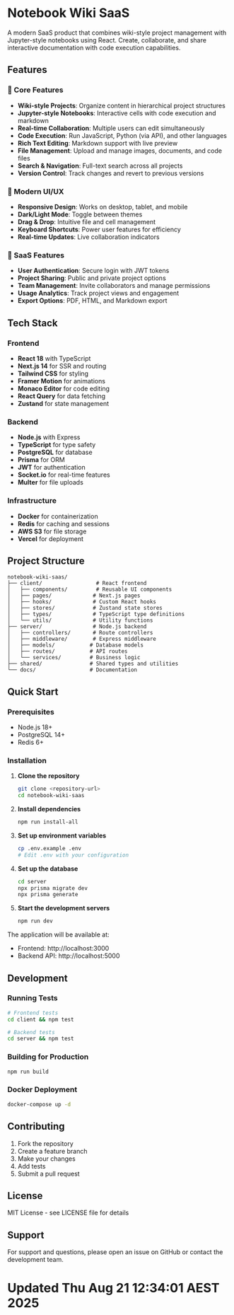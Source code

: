 # Notebook Wiki SaaS

A modern SaaS product that combines wiki-style project management with Jupyter-style notebooks using React. Create, collaborate, and share interactive documentation with code execution capabilities.

## Features

### 🚀 Core Features
- **Wiki-style Projects**: Organize content in hierarchical project structures
- **Jupyter-style Notebooks**: Interactive cells with code execution and markdown
- **Real-time Collaboration**: Multiple users can edit simultaneously
- **Code Execution**: Run JavaScript, Python (via API), and other languages
- **Rich Text Editing**: Markdown support with live preview
- **File Management**: Upload and manage images, documents, and code files
- **Search & Navigation**: Full-text search across all projects
- **Version Control**: Track changes and revert to previous versions

### 🎨 Modern UI/UX
- **Responsive Design**: Works on desktop, tablet, and mobile
- **Dark/Light Mode**: Toggle between themes
- **Drag & Drop**: Intuitive file and cell management
- **Keyboard Shortcuts**: Power user features for efficiency
- **Real-time Updates**: Live collaboration indicators

### 🔐 SaaS Features
- **User Authentication**: Secure login with JWT tokens
- **Project Sharing**: Public and private project options
- **Team Management**: Invite collaborators and manage permissions
- **Usage Analytics**: Track project views and engagement
- **Export Options**: PDF, HTML, and Markdown export

## Tech Stack

### Frontend
- **React 18** with TypeScript
- **Next.js 14** for SSR and routing
- **Tailwind CSS** for styling
- **Framer Motion** for animations
- **Monaco Editor** for code editing
- **React Query** for data fetching
- **Zustand** for state management

### Backend
- **Node.js** with Express
- **TypeScript** for type safety
- **PostgreSQL** for database
- **Prisma** for ORM
- **JWT** for authentication
- **Socket.io** for real-time features
- **Multer** for file uploads

### Infrastructure
- **Docker** for containerization
- **Redis** for caching and sessions
- **AWS S3** for file storage
- **Vercel** for deployment

## Project Structure

```
notebook-wiki-saas/
├── client/                 # React frontend
│   ├── components/         # Reusable UI components
│   ├── pages/             # Next.js pages
│   ├── hooks/             # Custom React hooks
│   ├── stores/            # Zustand state stores
│   ├── types/             # TypeScript type definitions
│   └── utils/             # Utility functions
├── server/                # Node.js backend
│   ├── controllers/       # Route controllers
│   ├── middleware/        # Express middleware
│   ├── models/           # Database models
│   ├── routes/           # API routes
│   └── services/         # Business logic
├── shared/               # Shared types and utilities
└── docs/                 # Documentation
```

## Quick Start

### Prerequisites
- Node.js 18+ 
- PostgreSQL 14+
- Redis 6+

### Installation

1. **Clone the repository**
   ```bash
   git clone <repository-url>
   cd notebook-wiki-saas
   ```

2. **Install dependencies**
   ```bash
   npm run install-all
   ```

3. **Set up environment variables**
   ```bash
   cp .env.example .env
   # Edit .env with your configuration
   ```

4. **Set up the database**
   ```bash
   cd server
   npx prisma migrate dev
   npx prisma generate
   ```

5. **Start the development servers**
   ```bash
   npm run dev
   ```

The application will be available at:
- Frontend: http://localhost:3000
- Backend API: http://localhost:5000

## Development

### Running Tests
```bash
# Frontend tests
cd client && npm test

# Backend tests
cd server && npm test
```

### Building for Production
```bash
npm run build
```

### Docker Deployment
```bash
docker-compose up -d
```

## Contributing

1. Fork the repository
2. Create a feature branch
3. Make your changes
4. Add tests
5. Submit a pull request

## License

MIT License - see LICENSE file for details

## Support

For support and questions, please open an issue on GitHub or contact the development team.
# Updated Thu Aug 21 12:34:01 AEST 2025
